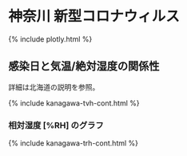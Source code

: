 # 神奈川 新型コロナウィルス

{% include plotly.html %}

## 感染日と気温/絶対湿度の関係性

詳細は北海道の説明を参照。

{% include kanagawa-tvh-cont.html %}

### 相対湿度 [%RH] のグラフ
{% include kanagawa-trh-cont.html %}
